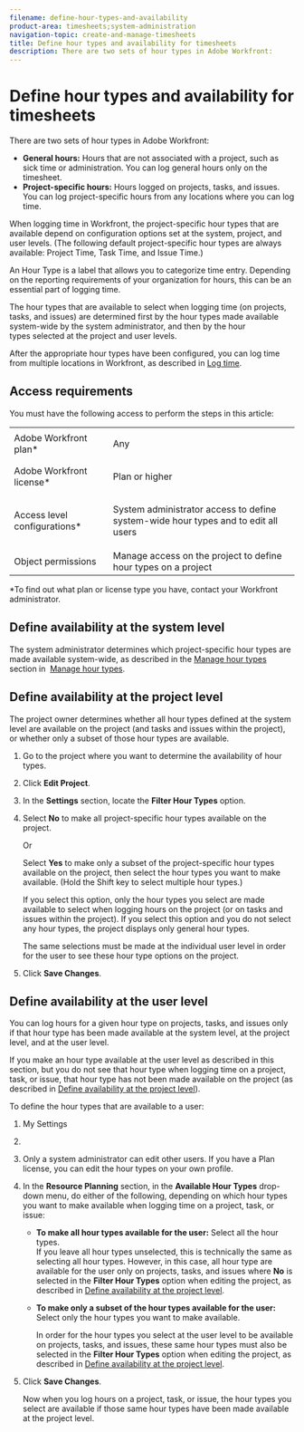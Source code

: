 ```yaml
---
filename: define-hour-types-and-availability
product-area: timesheets;system-administration
navigation-topic: create-and-manage-timesheets
title: Define hour types and availability for timesheets
description: There are two sets of hour types in Adobe Workfront:
---
```


# Define hour types and availability for timesheets

There are two sets of hour types in Adobe Workfront:

* **General hours:** Hours that are not associated with a project, such as sick time or administration. You can log general hours only on the timesheet.
* **Project-specific hours:** Hours logged on projects, tasks, and issues. You can log project-specific hours from any&nbsp;locations where you can log time.

When logging&nbsp;time in Workfront, the project-specific hour types that are available depend on configuration options set at the system, project, and user levels. (The following default project-specific hour types are always available: Project Time, Task Time, and Issue Time.)

An Hour Type is a label that allows you&nbsp;to categorize time entry. Depending on the reporting requirements of your organization for hours, this can&nbsp;be an essential part of logging time.

The hour types that are available to select when logging time (on projects, tasks, and issues) are determined first by the hour types made available system-wide by the system administrator, and then by the hour types&nbsp;selected at the project and user levels.

After the appropriate hour types have been configured, you can log time from multiple locations in Workfront, as described in [Log time](../../timesheets/create-and-manage-timesheets/log-time.md).

## Access requirements

You must have the following access to perform the steps in this article:

<table cellspacing="0"> 
 <col> 
 </col> 
 <col> 
 </col> 
 <tbody> 
  <tr> 
   <td role="rowheader">Adobe Workfront plan*</td> 
   <td> <p>Any</p> </td> 
  </tr> 
  <tr> 
   <td role="rowheader">Adobe Workfront license*</td> 
   <td> <p>Plan or higher</p> </td> 
  </tr> 
  <tr> 
   <td role="rowheader">Access level configurations*</td> 
   <td> <p>System administrator access to define system-wide hour types and to edit all users</p> </td> 
  </tr> 
  <tr> 
   <td role="rowheader">Object permissions</td> 
   <td>Manage access on the project to define hour types on a project</td> 
  </tr> 
 </tbody> 
</table>

&#42;To find out what plan or license type you have, contact your Workfront administrator.

## Define availability&nbsp;at the system level

The system administrator determines which project-specific hour types are made available system-wide, as described in&nbsp;the [Manage hour types](../../administration-and-setup/set-up-workfront/configure-timesheets-schedules/hour-types.md) section in&nbsp; [Manage hour types](../../administration-and-setup/set-up-workfront/configure-timesheets-schedules/hour-types.md).

## Define availability&nbsp;at the project level

The project owner determines whether all hour types defined at the system level are available on the project (and tasks and issues within the project), or whether only a subset of those hour types are available.&nbsp;

1. Go to the project where you want to determine the&nbsp;availability of&nbsp;hour types.
1. Click **Edit Project**.
1. In the **Settings** section, locate the **Filter Hour Types** option.  

1. Select **No**&nbsp;to make all project-specific hour types available on the project.

   Or

   Select **Yes** to make only a subset of the project-specific hour types available on the project,&nbsp;then select the hour types you want to make available. (Hold the Shift key to select multiple hour types.)

   If you select this option, only the hour types you select are made available to select when logging hours on the project (or on tasks and issues within the project). If you select this option and you do not&nbsp;select any hour types, the project displays only general hour types.

   The same selections must be made at the individual user level in order for the user to see these hour type options on the project.

1. Click **Save Changes**.

## Define availability&nbsp;at&nbsp;the&nbsp;user level

You can log hours for a given hour type on projects, tasks, and issues only if that hour type has been made available at the system level, at the project level, and at the user level.

If you make an hour type available at the user level as described in this section, but you do not see that hour type when logging time on a project, task, or issue, that hour type has not been made available on the project (as described in [Define availability at the project level](#defining-availability-at-the-project-level)).

To define the hour types that are available to a user:

1. My Settings
1. 
1. Only a system administrator can edit other users. If you have a Plan license, you can edit the hour types on your own profile.
1. In the **Resource Planning** section, in the **Available Hour Types** drop-down menu, do either of the following, depending on which hour types you want to make available when logging time on a project, task, or issue:

   * **To make all hour types available for the user:**&nbsp;Select all the hour types.  
     If you leave all hour types unselected, this is technically the same as selecting all hour types. However, in this case, all hour type are available for the user only on projects, tasks, and&nbsp;issues where&nbsp;**No** is selected in the **Filter Hour Types** option when editing the project, as described in [Define availability at the project level](#defining-availability-at-the-project-level).
   * **To make only a subset of the hour types available for the user:** Select only the hour types you want to make available.

     In order for the hour types you select at the user level to be available on projects, tasks, and issues, these same hour types must also be selected&nbsp;in the **Filter Hour Types** option when editing the project, as described in [Define availability at the project level](#defining-availability-at-the-project-level).

1. Click **Save Changes**.

   Now when you log hours on a project, task, or issue, the hour types you select are available if those same hour types have been made available at the project level.

